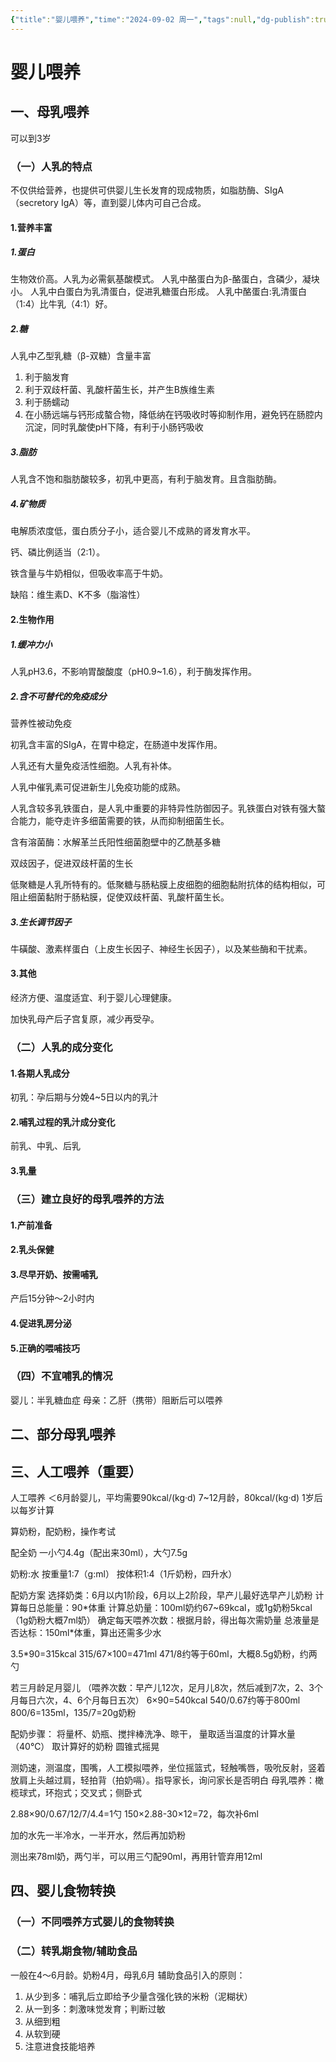 ```yaml
---
{"title":"婴儿喂养","time":"2024-09-02 周一","tags":null,"dg-publish":true,"permalink":"/200 学习/205 儿科学/理论课/第05章 营养和营养障碍疾病/第2节 婴儿喂养/婴儿喂养/","dgPassFrontmatter":true,"created":"2024-09-02T15:12:58.000+08:00","updated":"2024-09-25T08:43:25.000+08:00"}
---
```


# 婴儿喂养
## 一、母乳喂养
可以到3岁
### （一）人乳的特点
不仅供给营养，也提供可供婴儿生长发育的现成物质，如脂肪酶、SIgA（secretory IgA）等，直到婴儿体内可自己合成。
#### 1.营养丰富
##### 1.蛋白
生物效价高。人乳为必需氨基酸模式。
人乳中酪蛋白为β-酪蛋白，含磷少，凝块小。
人乳中白蛋白为乳清蛋白，促进乳糖蛋白形成。
人乳中酪蛋白:乳清蛋白（1:4）比牛乳（4:1）好。
##### 2.糖
人乳中乙型乳糖（β-双糖）含量丰富
1. 利于脑发育
2. 利于双歧杆菌、乳酸杆菌生长，并产生B族维生素
3. 利于肠蠕动
4. 在小肠远端与钙形成螯合物，降低纳在钙吸收时等抑制作用，避免钙在肠腔内沉淀，同时乳酸使pH下降，有利于小肠钙吸收
##### 3.脂肪
人乳含不饱和脂肪酸较多，初乳中更高，有利于脑发育。且含脂肪酶。
##### 4.矿物质
电解质浓度低，蛋白质分子小，适合婴儿不成熟的肾发育水平。

钙、磷比例适当（2:1）。

铁含量与牛奶相似，但吸收率高于牛奶。

缺陷：维生素D、K不多（脂溶性）
#### 2.生物作用
##### 1.缓冲力小
人乳pH3.6，不影响胃酸酸度（pH0.9~1.6），利于酶发挥作用。
##### 2.含不可替代的免疫成分
营养性被动免疫

初乳含丰富的SIgA，在胃中稳定，在肠道中发挥作用。

人乳还有大量免疫活性细胞。人乳有补体。

人乳中催乳素可促进新生儿免疫功能的成熟。

人乳含较多乳铁蛋白，是人乳中重要的非特异性防御因子。乳铁蛋白对铁有强大螯合能力，能夺走许多细菌需要的铁，从而抑制细菌生长。

含有溶菌酶：水解革兰氏阳性细菌胞壁中的乙酰基多糖

双歧因子，促进双歧杆菌的生长

低聚糖是人乳所特有的。低聚糖与肠粘膜上皮细胞的细胞黏附抗体的结构相似，可阻止细菌黏附于肠粘膜，促使双歧杆菌、乳酸杆菌生长。
##### 3.生长调节因子
牛磺酸、激素样蛋白（上皮生长因子、神经生长因子），以及某些酶和干扰素。
#### 3.其他
经济方便、温度适宜、利于婴儿心理健康。

加快乳母产后子宫复原，减少再受孕。
### （二）人乳的成分变化
#### 1.各期人乳成分
初乳：孕后期与分娩4~5日以内的乳汁
#### 2.哺乳过程的乳汁成分变化
前乳、中乳、后乳
#### 3.乳量
### （三）建立良好的母乳喂养的方法
#### 1.产前准备
#### 2.乳头保健
#### 3.尽早开奶、按需哺乳
产后15分钟～2小时内
#### 4.促进乳房分泌
#### 5.正确的喂哺技巧
### （四）不宜哺乳的情况
婴儿：半乳糖血症
母亲：乙肝（携带）阻断后可以喂养
## 二、部分母乳喂养
## 三、人工喂养（重要）
人工喂养
＜6月龄婴儿，平均需要90kcal/(kg·d)
7~12月龄，80kcal/(kg·d)
1岁后以每岁计算

算奶粉，配奶粉，操作考试

配全奶
一小勺4.4g（配出来30ml），大勺7.5g

奶粉:水 
按重量1:7（g:ml）
按体积1:4（1斤奶粉，四升水）

配奶方案
选择奶类：6月以内1阶段，6月以上2阶段，早产儿最好选早产儿奶粉
计算每日总能量：90\*体重
计算总奶量：100ml奶约67~69kcal，或1g奶粉5kcal（1g奶粉大概7ml奶）
确定每天喂养次数：根据月龄，得出每次需奶量
总液量是否达标：150ml\*体重，算出还需多少水

3.5\*90=315kcal
315/67×100=471ml
471/8约等于60ml，大概8.5g奶粉，约两勺

若三月龄足月婴儿
（喂养次数：早产儿12次，足月儿8次，然后减到7次，2、3个月每日六次，4、6个月每日五次）
6×90=540kcal
540/0.67约等于800ml
800/6=135ml，135/7=20g奶粉

配奶步骤：
将量杯、奶瓶、搅拌棒洗净、晾干，
量取适当温度的计算水量（40℃）
取计算好的奶粉
圆锥式摇晃

测奶速，测温度，围嘴，人工模拟喂养，坐位摇篮式，轻触嘴唇，吸吮反射，竖着放肩上头越过肩，轻拍背（拍奶嗝）。指导家长，询问家长是否明白
母乳喂养：橄榄球式，环抱式；交叉式；侧卧式

2.88×90/0.67/12/7/4.4=1勺
150×2.88-30×12=72，每次补6ml

加的水先一半冷水，一半开水，然后再加奶粉

测出来78ml奶，两勺半，可以用三勺配90ml，再用针管弃用12ml
## 四、婴儿食物转换
### （一）不同喂养方式婴儿的食物转换
### （二）转乳期食物/辅助食品
一般在4～6月龄。奶粉4月，母乳6月
辅助食品引入的原则：
1. 从少到多：哺乳后立即给予少量含强化铁的米粉（泥糊状）
2. 从一到多：刺激味觉发育；判断过敏
3. 从细到粗
4. 从软到硬
5. 注意进食技能培养